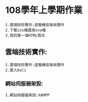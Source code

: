 # 108學年上學期作業
```
1.雲端技術實作:虛擬機安裝與實作
2.下載ios檔匯成ova檔
3.我的第一個HTML程式
```

## 雲端技術實作:
```
1.雲端技術實作:虛擬機安裝與實作
2.匯入Kali
```

### 網站伺服器架設:
```
1.網站伺服器架設:XAMPP
```
####

#####
